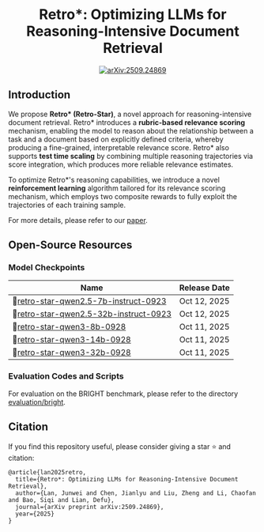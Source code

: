 <div align="center">
<h1> Retro*: Optimizing LLMs for Reasoning-Intensive Document Retrieval </h1>
</div>

<p align="center">
  <a href="https://arxiv.org/abs/2509.24869" target="_blank" rel="noopener noreferrer">
    <img src="https://img.shields.io/badge/arXiv-2509.24869-B31B1B.svg?style=flat-square&logo=arxiv&logoColor=white" alt="arXiv:2509.24869">
  </a>
</p>

## Introduction

We propose **Retro\* (Retro-Star)**, a novel approach for reasoning-intensive document retrieval. Retro\* introduces a **rubric-based relevance scoring** mechanism, enabling the model to reason about the relationship between a task and a document based on explicitly defined criteria, whereby producing a fine-grained, interpretable relevance score. Retro\* also supports **test time scaling** by combining multiple reasoning trajectories via score integration, which produces more reliable relevance estimates.

To optimize Retro\*'s reasoning capabilities, we introduce a novel **reinforcement learning** algorithm tailored for its relevance scoring mechanism, which employs two composite rewards to fully exploit the trajectories of each training sample.

For more details, please refer to our [paper](https://arxiv.org/pdf/2509.24869).

## Open-Source Resources

### Model Checkpoints

| Name                  | Release Date |
| --------------------- | ------------ |
| 🤗[retro-star-qwen2.5-7b-instruct-0923](https://huggingface.co/ljw13/retro-star-qwen2.5-7b-instruct-0923)    | Oct 12, 2025    |
| 🤗[retro-star-qwen2.5-32b-instruct-0923](https://huggingface.co/ljw13/retro-star-qwen2.5-32b-instruct-0923)   | Oct 12, 2025    |
| 🤗[retro-star-qwen3-8b-0928](https://huggingface.co/ljw13/retro-star-qwen3-8b-0928)    | Oct 11, 2025    |
| 🤗[retro-star-qwen3-14b-0928](https://huggingface.co/ljw13/retro-star-qwen3-14b-0928)   | Oct 11, 2025    |
| 🤗[retro-star-qwen3-32b-0928](https://huggingface.co/ljw13/retro-star-qwen3-32b-0928)   | Oct 11, 2025    |

### Evaluation Codes and Scripts

For evaluation on the BRIGHT benchmark, please refer to the directory [evaluation/bright](./evaluation/bright/).

## Citation

If you find this repository useful, please consider giving a star ⭐ and citation:
```
@article{lan2025retro,
  title={Retro*: Optimizing LLMs for Reasoning-Intensive Document Retrieval},
  author={Lan, Junwei and Chen, Jianlyu and Liu, Zheng and Li, Chaofan and Bao, Siqi and Lian, Defu},
  journal={arXiv preprint arXiv:2509.24869},
  year={2025}
}
```
